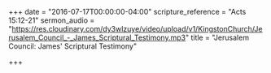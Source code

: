 +++
date = "2016-07-17T00:00:00-04:00"
scripture_reference = "Acts 15:12-21"
sermon_audio = "https://res.cloudinary.com/dy3wlzuye/video/upload/v1/KingstonChurch/Jerusalem_Council_-_James_Scriptural_Testimony.mp3"
title = "Jerusalem Council: James' Scriptural Testimony"

+++
